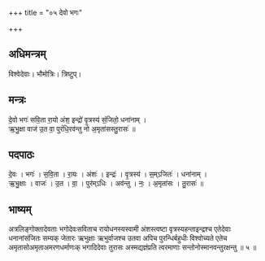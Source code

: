 +++
title = "०५ देवो भगः"

+++
## अधिमन्त्रम्
विश्वेदेवाः। भौमोत्रिः। त्रिष्टुप्।

## मन्त्रः
दे॒वो भगः॑ सवि॒ता रा॒यो अंश॒ इन्द्रो॑ वृ॒त्रस्य॑ सं॒जितो॒ धना॑नाम् ।  
ऋ॒भु॒क्षा वाज॑ उ॒त वा॒ पुरं॑धि॒रव॑न्तु नो अ॒मृता॑सस्तु॒रासः॑ ॥

## पदपाठः
दे॒वः । भगः॑ । स॒वि॒ता । रा॒यः । अंशः॑ । इन्द्रः॑ । वृ॒त्रस्य॑ । स॒म्ऽजितः॑ । धना॑नाम् ।  
ऋ॒भु॒क्षाः । वाजः॑ । उ॒त । वा॒ । पुर॑म्ऽधिः । अव॑न्तु । नः॒ । अ॒मृता॑सः । तु॒रासः॑ ॥

## भाष्यम्
अत्रलिङ्गोक्तादेवताः भगोदेवःसविताच रायोधनस्यस्वामी अंशस्त्वष्टा वृत्रस्यहन्ताइन्द्रश्च एतेदेवाः धनानांसंजितः सम्यक् जेतारः ऋभुक्षाः ऋभुर्वाजश्च उतवा अपिच पुरन्धिर्बहुधीः विश्वोच्यते एतेच अमृतासोअमृताअमरणधर्माणःक् भगादिदेवाः तुरासः अस्मद्यज्ञंप्रति त्वरमाणाः सन्तोनोस्मानवन्तुरक्षन्तु ॥ ५ ॥